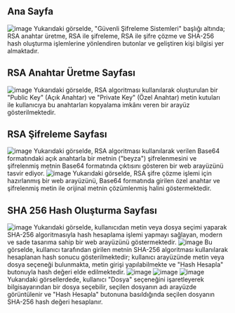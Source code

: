 ## Ana Sayfa

![image](https://github.com/user-attachments/assets/b905cb8d-3767-46c6-a424-f6dd191f9773)
Yukarıdaki görselde, "Güvenli Şifreleme Sistemleri" başlığı altında; RSA anahtar üretme, RSA ile şifreleme, RSA ile şifre çözme ve SHA-256 hash oluşturma işlemlerine yönlendiren butonlar ve geliştiren kişi bilgisi yer almaktadır.
## RSA Anahtar Üretme Sayfası

![image](https://github.com/user-attachments/assets/bdf1fadc-ebd0-4971-b434-ec204fa4bca6)
Yukarıdaki görselde, RSA algoritması kullanılarak oluşturulan bir "Public Key" (Açık Anahtar) ve "Private Key" (Özel Anahtar) metin kutuları ile kullanıcıya bu anahtarları kopyalama imkânı veren bir arayüz gösterilmektedir.
## RSA Şifreleme Sayfası

![image](https://github.com/user-attachments/assets/2867b9cc-4da9-4489-848b-7877abddce5b)
Yukarıdaki görselde, RSA algoritması kullanılarak verilen Base64 formatındaki açık anahtarla bir metnin ("beyza") şifrelenmesini ve şifrelenmiş metnin Base64 formatında çıktısını gösteren bir web arayüzünü tasvir ediyor.
![image](https://github.com/user-attachments/assets/909d02e6-b089-4d12-8634-a4732e02cf39)
Yukarıdaki görselde, RSA şifre çözme işlemi için hazırlanmış bir web arayüzünü, Base64 formatında girilen özel anahtar ve şifrelenmiş metin ile orijinal metnin çözümlenmiş halini göstermektedir.
## SHA 256 Hash Oluşturma Sayfası

![image](https://github.com/user-attachments/assets/d10d36b1-1585-4c98-8ccd-3c533df737c0)
Yukarıdaki görselde, kullanıcıdan metin veya dosya seçimi yaparak SHA-256 algoritmasıyla hash hesaplama işlemi yapmayı sağlayan, modern ve sade tasarıma sahip bir web arayüzünü göstermektedir.
![image](https://github.com/user-attachments/assets/b60244f0-d813-4158-b5f2-817fdce0d20c)
Bu görselde, kullanıcı tarafından girilen metnin SHA-256 algoritması kullanılarak hesaplanan hash sonucu gösterilmektedir; kullanıcı arayüzünde metin veya dosya seçeneği bulunmakta, metin girişi yapılabilmekte ve "Hash Hesapla" butonuyla hash değeri elde edilmektedir.
![image](https://github.com/user-attachments/assets/b5d62eea-875b-4f40-97c4-2df3272732e4)
![image](https://github.com/user-attachments/assets/5d127ebd-351c-4e3f-8bed-709115c98d90)
![image](https://github.com/user-attachments/assets/dc97dce6-8209-44ff-810a-45f8f94a4dbe)
Yukarıdaki görsellerdede, kullanıcı "Dosya" seçeneğini işaretleyerek bilgisayarından bir dosya seçebilir, seçilen dosyanın adı arayüzde görüntülenir ve "Hash Hesapla" butonuna basıldığında seçilen dosyanın SHA-256 hash değeri hesaplanır.

















